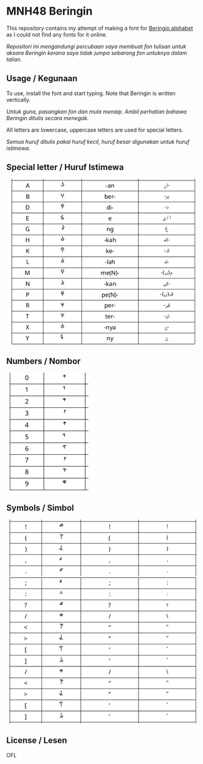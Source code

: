 # MNH48 Beringin

This repository contains my attempt of making a font for [Beringin alphabet](https://omniglot.com/conscripts/beringin.htm) as I could not find any fonts for it online.

*Repositori ini mengandungi percubaan saya membuat fon tulisan untuk aksara Beringin kerana saya tidak jumpa sebarang fon untuknya dalam talian.*

## Usage / Kegunaan

To use, install the font and start typing. Note that Beringin is written vertically.

*Untuk guna, pasangkan fon dan mula menaip. Ambil perhatian bahawa Beringin ditulis secara menegak.*


All letters are lowercase, uppercase letters are used for special letters.

*Semua huruf ditulis pakai huruf kecil, huruf besar digunakan untuk huruf istimewa.*


## Special letter / Huruf Istimewa

![image](specialletter.png)


## Numbers / Nombor

![image](number.png)


## Symbols / Simbol

![image](symbol.png)


## License / Lesen
OFL

